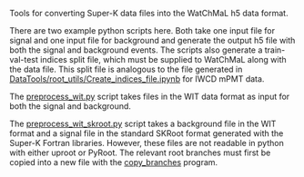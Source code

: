 Tools for converting Super-K data files into the WatChMaL h5 data format.

There are two example python scripts here. Both take one input file for signal and one input file for background and generate the output h5 file with both the signal and background events. The scripts also generate a train-val-test indices split file, which must be supplied to WatChMaL along with the data file. This split file is analogous to the file generated in [DataTools/root_utils/Create_indices_file.ipynb](root_utils/Create_indices_file.ipynb) for IWCD mPMT data.

The [preprocess_wit.py](preprocess_wit.py) script takes files in the WIT data format as input for both the signal and background.

The [preprocess_wit_skroot.py](preprocess_wit_skroot.py) script takes a background file in the WIT format and a signal file in the standard SKRoot format generated with the Super-K Fortran libraries. However, these files are not readable in python with either uproot or PyRoot. The relevant root branches must first be copied into a new file with the [copy_branches](copy_branches/copy_branches.cc) program.